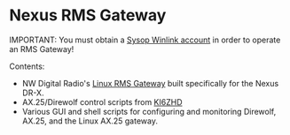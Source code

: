 # Nexus RMS Gateway

IMPORTANT: You must obtain a [Sysop Winlink account](https://www.winlink.org/content/join_gateway_sysop_team_sysop_guidelines) in order to operate an RMS Gateway!

Contents:

- NW Digital Radio's [Linux RMS Gateway](https://github.com/nwdigitalradio/rmsgw) built specifically for the Nexus DR-X.
- AX.25/Direwolf control scripts from [KI6ZHD](http://www.trinityos.com/HAM/CentosDigitalModes/RPi/rpi2-setup.html#18.install-ax25)
- Various GUI and shell scripts for configuring and monitoring Direwolf, AX.25, and the Linux AX.25 gateway.





